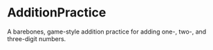 # AdditionPractice
A barebones, game-style addition practice for adding one-, two-, and three-digit numbers.
